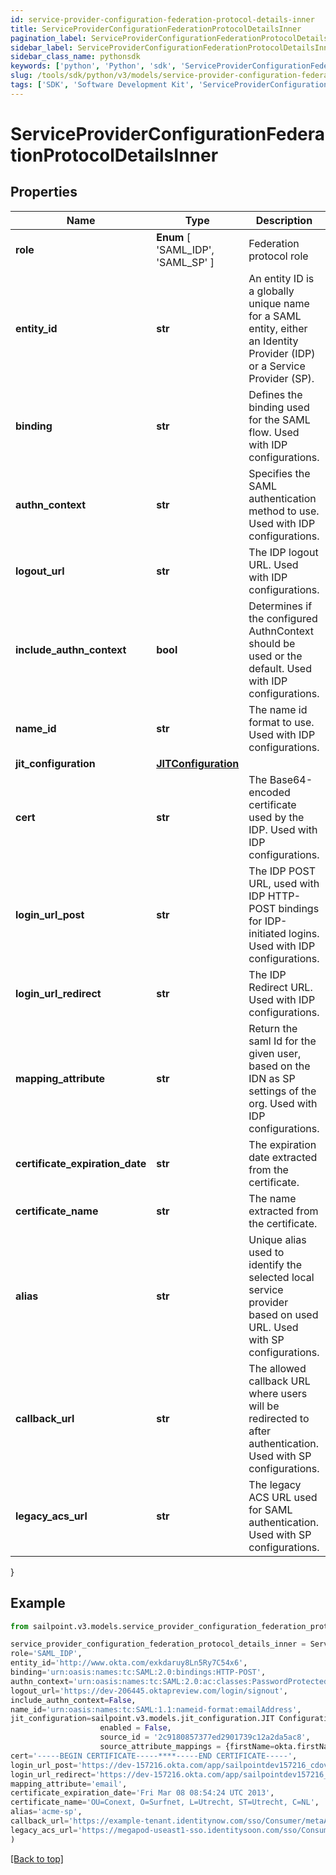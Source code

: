 ```yaml
---
id: service-provider-configuration-federation-protocol-details-inner
title: ServiceProviderConfigurationFederationProtocolDetailsInner
pagination_label: ServiceProviderConfigurationFederationProtocolDetailsInner
sidebar_label: ServiceProviderConfigurationFederationProtocolDetailsInner
sidebar_class_name: pythonsdk
keywords: ['python', 'Python', 'sdk', 'ServiceProviderConfigurationFederationProtocolDetailsInner', 'ServiceProviderConfigurationFederationProtocolDetailsInner'] 
slug: /tools/sdk/python/v3/models/service-provider-configuration-federation-protocol-details-inner
tags: ['SDK', 'Software Development Kit', 'ServiceProviderConfigurationFederationProtocolDetailsInner', 'ServiceProviderConfigurationFederationProtocolDetailsInner']
---
```


# ServiceProviderConfigurationFederationProtocolDetailsInner


## Properties

Name | Type | Description | Notes
------------ | ------------- | ------------- | -------------
**role** |  **Enum** [  'SAML_IDP',    'SAML_SP' ] | Federation protocol role | [optional] 
**entity_id** | **str** | An entity ID is a globally unique name for a SAML entity, either an Identity Provider (IDP) or a Service Provider (SP). | [optional] 
**binding** | **str** | Defines the binding used for the SAML flow. Used with IDP configurations. | [optional] 
**authn_context** | **str** | Specifies the SAML authentication method to use. Used with IDP configurations. | [optional] 
**logout_url** | **str** | The IDP logout URL. Used with IDP configurations. | [optional] 
**include_authn_context** | **bool** | Determines if the configured AuthnContext should be used or the default. Used with IDP configurations. | [optional] [default to False]
**name_id** | **str** | The name id format to use. Used with IDP configurations. | [optional] 
**jit_configuration** | [**JITConfiguration**](jit-configuration) |  | [optional] 
**cert** | **str** | The Base64-encoded certificate used by the IDP. Used with IDP configurations. | [optional] 
**login_url_post** | **str** | The IDP POST URL, used with IDP HTTP-POST bindings for IDP-initiated logins. Used with IDP configurations. | [optional] 
**login_url_redirect** | **str** | The IDP Redirect URL. Used with IDP configurations. | [optional] 
**mapping_attribute** | **str** | Return the saml Id for the given user, based on the IDN as SP settings of the org. Used with IDP configurations. | [required]
**certificate_expiration_date** | **str** | The expiration date extracted from the certificate. | [optional] 
**certificate_name** | **str** | The name extracted from the certificate. | [optional] 
**alias** | **str** | Unique alias used to identify the selected local service provider based on used URL. Used with SP configurations. | [optional] 
**callback_url** | **str** | The allowed callback URL where users will be redirected to after authentication. Used with SP configurations. | [required]
**legacy_acs_url** | **str** | The legacy ACS URL used for SAML authentication. Used with SP configurations. | [optional] 
}

## Example

```python
from sailpoint.v3.models.service_provider_configuration_federation_protocol_details_inner import ServiceProviderConfigurationFederationProtocolDetailsInner

service_provider_configuration_federation_protocol_details_inner = ServiceProviderConfigurationFederationProtocolDetailsInner(
role='SAML_IDP',
entity_id='http://www.okta.com/exkdaruy8Ln5Ry7C54x6',
binding='urn:oasis:names:tc:SAML:2.0:bindings:HTTP-POST',
authn_context='urn:oasis:names:tc:SAML:2.0:ac:classes:PasswordProtectedTransport',
logout_url='https://dev-206445.oktapreview.com/login/signout',
include_authn_context=False,
name_id='urn:oasis:names:tc:SAML:1.1:nameid-format:emailAddress',
jit_configuration=sailpoint.v3.models.jit_configuration.JIT Configuration(
                    enabled = False, 
                    source_id = '2c9180857377ed2901739c12a2da5ac8', 
                    source_attribute_mappings = {firstName=okta.firstName, lastName=okta.lastName, email=okta.email}, ),
cert='-----BEGIN CERTIFICATE-----****-----END CERTIFICATE-----',
login_url_post='https://dev-157216.okta.com/app/sailpointdev157216_cdovsaml_1/exkdaruy8Ln5Ry7C54x6/sso/saml',
login_url_redirect='https://dev-157216.okta.com/app/sailpointdev157216_cdovsaml_1/exkdaruy8Ln5Ry7C54x6/sso/saml',
mapping_attribute='email',
certificate_expiration_date='Fri Mar 08 08:54:24 UTC 2013',
certificate_name='OU=Conext, O=Surfnet, L=Utrecht, ST=Utrecht, C=NL',
alias='acme-sp',
callback_url='https://example-tenant.identitynow.com/sso/Consumer/metaAlias/example-tenant-sp',
legacy_acs_url='https://megapod-useast1-sso.identitysoon.com/sso/Consumer/metaAlias/acme/sp'
)

```
[[Back to top]](#) 

